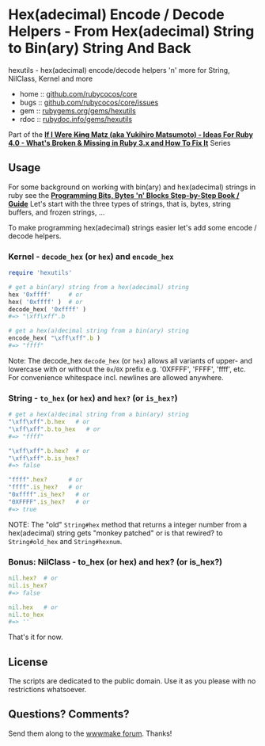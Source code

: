 #  Hex(adecimal) Encode / Decode Helpers - From Hex(adecimal) String to Bin(ary) String And Back

hexutils - hex(adecimal) encode/decode helpers 'n' more for String, NilClass, Kernel and more


* home  :: [github.com/rubycocos/core](https://github.com/rubycocos/core)
* bugs  :: [github.com/rubycocos/core/issues](https://github.com/rubycocos/core/issues)
* gem   :: [rubygems.org/gems/hexutils](https://rubygems.org/gems/hexutils)
* rdoc  :: [rubydoc.info/gems/hexutils](http://rubydoc.info/gems/hexutils)



Part of the [**If I Were ~~King~~ Matz (aka Yukihiro Matsumoto) - Ideas For Ruby 4.0   - What's Broken & Missing in Ruby 3.x and How To Fix It**](https://github.com/rubycocos/core#if-i-were-king-matz-aka-yukihiro-matsumoto---ideas-for-ruby-40-----whats-broken--missing-in-ruby-3x-and-how-to-fix-it)
Series



## Usage


For some background on working with bin(ary) and hex(adecimal)
strings in ruby
see  the [**Programming Bits, Bytes 'n' Blocks Step-by-Step Book / Guide**](https://github.com/rubycocos/core/tree/master/bytes#background----programming-bits-bytes-n-blocks-step-by-step-book--guide)
Let's start with the three types of strings, that is, bytes, string buffers, and frozen strings, ...



To make programming hex(adecimal) strings easier
let's add some encode / decode helpers.


### Kernel  - `decode_hex` (or `hex`) and `encode_hex`

``` ruby
require 'hexutils'

# get a bin(ary) string from a hex(adecimal) string
hex '0xffff'     # or
hex( '0xffff' )  # or
decode_hex( '0xffff' )
#=> "\xff\xff".b

# get a hex(a)decimal string from a bin(ary) string
encode_hex( "\xff\xff".b )
#=> "ffff"
```

Note:  The decode_hex `decode_hex` (or `hex`)
allows all variants of upper- and lowercase
with or without the `0x`/`0X` prefix
e.g. '0XFFFF', 'FFFF', 'ffff', etc.
For convenience whitespace incl.
newlines are allowed anywhere.



### String   - `to_hex` (or `hex`) and `hex?` (or `is_hex?`)

``` ruby
# get a hex(a)decimal string from a bin(ary) string
"\xff\xff".b.hex   # or
"\xff\xff".b.to_hex   # or
#=> "ffff"

"\xff\xff".b.hex?  # or
"\xff\xff".b.is_hex?
#=> false

"ffff".hex?      # or
"ffff".is_hex?   # or
"0xffff".is_hex?   # or
"0XFFFF".is_hex?   # or
#=> true
```


NOTE:  The "old" `String#hex` method that returns a integer number
from a hex(adecimal) string gets "monkey patched" or is that rewired?
to  `String#old_hex` and `String#hexnum`.



### Bonus: NilClass   - to_hex (or hex) and hex? (or is_hex?)

``` ruby
nil.hex?  # or
nil.is_hex?
#=> false

nil.hex   # or
nil.to_hex
#=> ''
```



That's it for now.



## License

The scripts are dedicated to the public domain.
Use it as you please with no restrictions whatsoever.




## Questions? Comments?

Send them along to the [wwwmake forum](http://groups.google.com/group/wwwmake).
Thanks!

